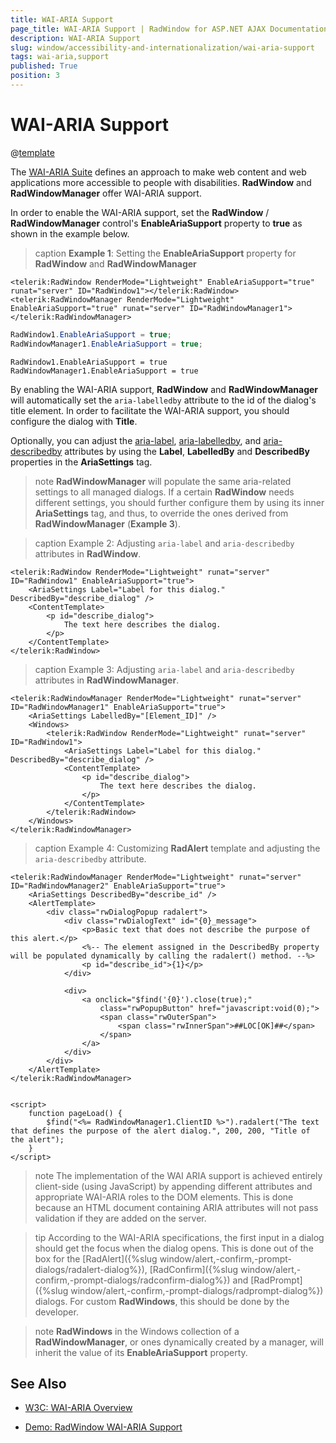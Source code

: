 ```yaml
---
title: WAI-ARIA Support
page_title: WAI-ARIA Support | RadWindow for ASP.NET AJAX Documentation
description: WAI-ARIA Support
slug: window/accessibility-and-internationalization/wai-aria-support
tags: wai-aria,support
published: True
position: 3
---
```


# WAI-ARIA Support

@[template](/_templates/common/wai-aria-templates.md#intro-two-controls "control1: RadWindow, control2: RadWindowManager")

The [WAI-ARIA Suite](https://www.w3.org/WAI/intro/aria) defines an approach to make web content and web applications more accessible to people with disabilities. **RadWindow** and **RadWindowManager** offer WAI-ARIA support.

In order to enable the WAI-ARIA support, set the **RadWindow** / **RadWindowManager** control's **EnableAriaSupport** property to **true** as shown in the example below.

>caption **Example 1**: Setting the **EnableAriaSupport** property for **RadWindow** and **RadWindowManager**

````ASP.NET
<telerik:RadWindow RenderMode="Lightweight" EnableAriaSupport="true" runat="server" ID="RadWindow1"></telerik:RadWindow>
<telerik:RadWindowManager RenderMode="Lightweight" EnableAriaSupport="true" runat="server" ID="RadWindowManager1"></telerik:RadWindowManager>
````
````C#
RadWindow1.EnableAriaSupport = true;
RadWindowManager1.EnableAriaSupport = true;
````
````VB
RadWindow1.EnableAriaSupport = true
RadWindowManager1.EnableAriaSupport = true
````

By enabling the WAI-ARIA support, **RadWindow** and **RadWindowManager** will automatically set the `aria-labelledby` attribute to the id of the dialog's title element. In order to facilitate the WAI-ARIA support, you should configure the dialog with **Title**.    

Optionally, you can adjust the [aria-label](https://www.w3.org/WAI/PF/aria/states_and_properties#aria-label), [aria-labelledby](https://www.w3.org/WAI/PF/aria/states_and_properties#aria-labelledby), and [aria-describedby](https://www.w3.org/WAI/PF/aria/states_and_properties#aria-describedby) attributes by using the **Label**, **LabelledBy** and **DescribedBy** properties in the **AriaSettings** tag.

>note **RadWindowManager** will populate the same aria-related settings to all managed dialogs. If a certain **RadWindow** needs different settings, you should further configure them by using its inner **AriaSettings** tag, and thus, to override the ones derived from **RadWindowManager** (**Example 3**). 

>caption Example 2: Adjusting `aria-label` and `aria-describedby` attributes in **RadWindow**.

````ASP.NET
<telerik:RadWindow RenderMode="Lightweight" runat="server" ID="RadWindow1" EnableAriaSupport="true">
    <AriaSettings Label="Label for this dialog." DescribedBy="describe_dialog" />
    <ContentTemplate>
        <p id="describe_dialog">
            The text here describes the dialog. 
        </p>
    </ContentTemplate>
</telerik:RadWindow>
````

>caption Example 3: Adjusting `aria-label` and `aria-describedby` attributes in **RadWindowManager**.

````ASP.NET
<telerik:RadWindowManager RenderMode="Lightweight" runat="server" ID="RadWindowManager1" EnableAriaSupport="true">
    <AriaSettings LabelledBy="[Element_ID]" />
    <Windows>
        <telerik:RadWindow RenderMode="Lightweight" runat="server" ID="RadWindow1">
            <AriaSettings Label="Label for this dialog." DescribedBy="describe_dialog" />
            <ContentTemplate>
                <p id="describe_dialog">
                    The text here describes the dialog. 
                </p>
            </ContentTemplate>
        </telerik:RadWindow>
    </Windows>
</telerik:RadWindowManager>
````

>caption Example 4: Customizing **RadAlert** template and adjusting the `aria-describedby` attribute.

````ASP.NET
<telerik:RadWindowManager RenderMode="Lightweight" runat="server" ID="RadWindowManager2" EnableAriaSupport="true">
    <AriaSettings DescribedBy="describe_id" />
    <AlertTemplate>
        <div class="rwDialogPopup radalert">
            <div class="rwDialogText" id="{0}_message">
                <p>Basic text that does not describe the purpose of this alert.</p>
                <%-- The element assigned in the DescribedBy property will be populated dynamically by calling the radalert() method. --%>
                <p id="describe_id">{1}</p>
            </div>

            <div>
                <a onclick="$find('{0}').close(true);"
                    class="rwPopupButton" href="javascript:void(0);">
                    <span class="rwOuterSpan">
                        <span class="rwInnerSpan">##LOC[OK]##</span>
                    </span>
                </a>
            </div>
        </div>
    </AlertTemplate>
</telerik:RadWindowManager>


<script>
    function pageLoad() {
        $find("<%= RadWindowManager1.ClientID %>").radalert("The text that defines the purpose of the alert dialog.", 200, 200, "Title of the alert");
    }
</script>
````


>note The implementation of the WAI ARIA support is achieved entirely client-side (using JavaScript) by appending different attributes and appropriate WAI-ARIA roles to the DOM elements.	This is done because an HTML document containing ARIA attributes will not pass validation if they are added on the server.


>tip According to the WAI-ARIA specifications, the first input in a dialog should get the focus when the dialog opens.	This is done out of the box for the [RadAlert]({%slug window/alert,-confirm,-prompt-dialogs/radalert-dialog%}), [RadConfirm]({%slug window/alert,-confirm,-prompt-dialogs/radconfirm-dialog%}) and [RadPrompt]({%slug window/alert,-confirm,-prompt-dialogs/radprompt-dialog%}) dialogs.	For custom **RadWindows**, this should be done by the developer.


>note  **RadWindows** in the Windows collection of a **RadWindowManager**, or ones dynamically created by a manager, will inherit the value of its **EnableAriaSupport** property.


## See Also

 * [W3C: WAI-ARIA Overview](https://www.w3.org/WAI/intro/aria)

 * [Demo: RadWindow WAI-ARIA Support](https://demos.telerik.com/aspnet-ajax/window/examples/waiariasupport/defaultcs.aspx)
